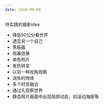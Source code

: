 ```yaml
---
date: 2018-09-09
---
```




待实践的摄影idea

<!--more-->




* 降低50公分看世界 
* 遇见另一个自己 
* 黑板画 
* 雨幕效果 
* 单色照片
* 发色转变 
* 以另一种视角观察 
* 消失的物体 
* 多个时空融合 
* 通过孔观察世界
* 静态照片画面中出现局部动态，如滚动海报等